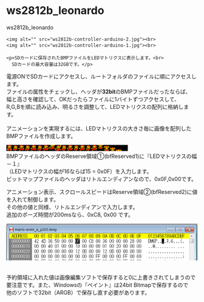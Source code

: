 # ws2812b_leonardo
ws2812b_leonardo

    <img alt="" src="ws2812b-controller-arduino-2.jpg"><br>
    <img alt="" src="ws2812b-controller-arduino-1.jpg"><br>
    
    <p>SDカードに保存されたBMPファイルをLEDマトリクスに表示します。<br>
      SDカードの最大容量は32GBです。</p>
<p>電源ONでSDカードにアクセスし、ルートフォルダのファイルに順にアクセスします。<br>
      ファイルの属性をチェックし、ヘッダが<span style="font-weight: bold;">32bit</span>のBMPファイルだったならば、<br>
      幅と高さを確認して、OKだったらファイルに1バイトずつアクセスして、<br>
      R,G,Bを順に読み込み、明るさを調整して、LEDマトリクスの配列に格納します。<br>
      <br>
      アニメーションを実現するには、LEDマトリクスの大きさ毎に画像を配列した<br>
      BMPファイルを作成します。</p>
      <img alt="" src="https://raw.githubusercontent.com/7m4mon/ws2812b_leonardo/master/mario-anim_a_p200.bmp">
      <br>
      BMPファイルのヘッダのReserve領域①(bfReserved1)に『LEDマトリクスの幅－１』<br>
      （LEDマトリクスの幅が16ならば15 = 0x0F）を入力します。<br>
      ビットマップファイルのヘッダはリトルエンディアンなので、0x0F,0x00です。</p>
    <p>アニメーション表示、スクロールスピードはReserve領域②(bfReserved2)に値を入れて制御します。<br>
      その他の値と同様、リトルエンディアンで入力します。<br>
      追加のポーズ時間が200msなら、0xC8, 0x00 です。</p>
    <img alt="" src="bmp_header_anim.PNG">
    <p><br>
      予約領域に入れた値は画像編集ソフトで保存すると0に上書きされてしまうので<br>
      要注意です。また、Windowsの『ペイント』は24bit Bitmapで保存するので<br>
      他のソフトで32bit（ARGB）で保存し直す必要があります。<br>
      <br>

